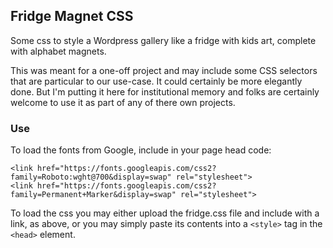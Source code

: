 ## Fridge Magnet CSS
Some css to style a Wordpress gallery like a fridge with kids art, complete with alphabet magnets.

This was meant for a one-off project and may include some CSS selectors that are particular to our use-case. It could certainly be more elegantly done. But I'm putting it here for institutional memory and folks are certainly welcome to use it as part of any of there own projects.

### Use
To load the fonts from Google, include in your page head code:

```
<link href="https://fonts.googleapis.com/css2?family=Roboto:wght@700&display=swap" rel="stylesheet">
<link href="https://fonts.googleapis.com/css2?family=Permanent+Marker&display=swap" rel="stylesheet">
```

To load the css you may either upload the fridge.css file and include with a link, as above, or you may simply paste its contents into a `<style>` tag in the `<head>` element.
